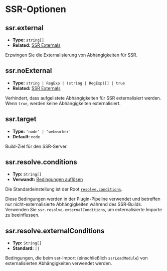 # SSR-Optionen

## ssr.external

- **Type:** `string[]`
- **Related:** [SSR Externals](/guide/ssr#ssr-externals)

Erzwingen Sie die Externalisierung von Abhängigkeiten für SSR.

## ssr.noExternal

- **Type:** `string | RegExp | (string | RegExp)[] | true`
- **Related:** [SSR Externals](/guide/ssr#ssr-externals)

Verhindert, dass aufgelistete Abhängigkeiten für SSR externalisiert werden. Wenn `true`, werden keine Abhängigkeiten externalisiert.

## ssr.target

- **Type:** `'node' | 'webworker'`
- **Default:** `node`

Build-Ziel für den SSR-Server.

## ssr.resolve.conditions

- **Typ:** `String[]`
- **Verwandt:** [Bedingungen auflösen](./shared-options.md#resolve-conditions)

Die Standardeinstellung ist der Root [`resolve.conditions`](./shared-options.md#resolve-conditions).

Diese Bedingungen werden in der Plugin-Pipeline verwendet und betreffen nur nicht-externalisierte Abhängigkeiten während des SSR-Builds. Verwenden Sie `ssr.resolve.externalConditions`, um externalisierte Importe zu beeinflussen.

## ssr.resolve.externalConditions

- **Typ:** `String[]`
- **Standard:** `[]`

Bedingungen, die beim ssr-Import (einschließlich `ssrLoadModule`) von externalisierten Abhängigkeiten verwendet werden.
